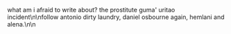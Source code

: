 what am i afraid to write about? the prostitute guma' uritao incident\n\nfollow antonio dirty laundry, daniel osbourne again, hemlani and alena.\n\n